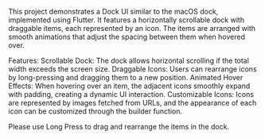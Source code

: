 This project demonstrates a Dock UI similar to the macOS dock, implemented using Flutter. It features a horizontally scrollable dock with draggable items, each represented by an icon. The items are arranged with smooth animations that adjust the spacing between them when hovered over.

Features:
Scrollable Dock: The dock allows horizontal scrolling if the total width exceeds the screen size.
Draggable Icons: Users can rearrange icons by long-pressing and dragging them to a new position.
Animated Hover Effects: When hovering over an item, the adjacent icons smoothly expand with padding, creating a dynamic UI interaction.
Customizable Icons: Icons are represented by images fetched from URLs, and the appearance of each icon can be customized through the builder function.

Please use Long Press to drag and rearrange the items in the dock.